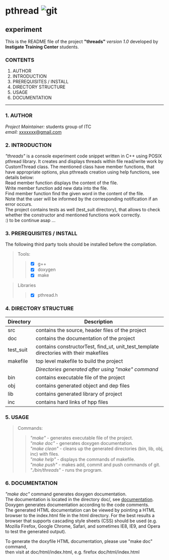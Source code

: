 # pthread ![git]( https://brokersireland.ie/wp-content/uploads/2014/11/independent-trustee.jpg "ITC")
## experiment

This is the README file of the project __"threads"__  _version 1.0_
developed by __Instigate Training Center__ students.

### CONTENTS
1. AUTHOR
2. INTRODUCTION
3. PREREQUISITES / INSTALL
4. DIRECTORY STRUCTURE
5. USAGE
6. DOCUMENTATION
___


### 1. AUTHOR

_Project Maintainer:_ students group of ITC <br/>
_email:_ <xxxxxxx@gmail.com>


### 2. INTRODUCTION
_"threads"_ is a console experiment code snippet written in C++ using POSIX pthread library.
It creates and displays threads within file read/write work by CustomThread class.
The mentioned class have member functions, that have appropriate options,
plus pthreads creation using help functions, see details below:<br/>
Read member function displays the content of the file.<br/>
Write member function add new data into the file.<br/>
Find member function find the given word in the content of the file.<br/>
Note that the user will be informed by the corresponding notification if an error occurs.<br/>
The project contains tests as well (test\_suit directory), that allows to check whether the constructor and mentioned functions work correctly.<br/>
:) to be continue asap ...


### 3. PREREQUISITES / INSTALL
The following third party tools should be installed before the compilation.
>  Tools:
>> - [x] g++
>> - [x] doxygen
>> - [x] make

>  Libraries
>> - [x] pthread.h


### 4. DIRECTORY STRUCTURE
| Directory | Description   |
|-----------|---------------|
| src | contains the source, header files of the project|
| doc | contains the documentation of the project |
| test\_suit |  contains constructorTest, find\_ut, unit\_test\_template directories with their makefiles |
| makefile  | top level makefile to build the project |
|     |_Directories generated after using "make" command_ |
| bin | contains executable file of the project |
| obj | contains generated object and dep files |
| lib | contains generated library of project |
| inc | contains hard links of hpp files |


### 5. USAGE
> Commands:
>> _"make"_          - generates executable file of the project.<br/>
>> _"make doc"_      - generates doxygen documentation.<br/>
>> _"make clean"_    - cleans up the generated directories (bin, lib, obj, inc) with files.<br/>
>> _"make help"_     - displays the commands of makefile.<br/>
>> _"make push"_     - makes add, commit and push commands of git.<br/>
>> _"./bin/threads"_ - runs the program.<br/>


### 6. DOCUMENTATION
_"make doc"_ command generates doxygen documentation.<br/>
The documentation is located in the directory doc/, see [documentation](https://github.com/razmik1996/pthread/blob/master/doc/documentation). <br/>
Doxygen generates documentation according to the code comments.<br/>
The generated HTML documentation can be viewed by pointing a HTML browser to the index.html file in the html directory. For the best results a browser that supports cascading style sheets (CSS) should be used (e.g. Mozilla Firefox, Google Chrome, Safari, and sometimes IE8, IE9, and Opera to test the generated output).<br/>

To generate the doxyfile HTML documentation, please use "make doc" command,<br/>
then visit at doc/html/index.html, e.g. firefox doc/html/index.html
